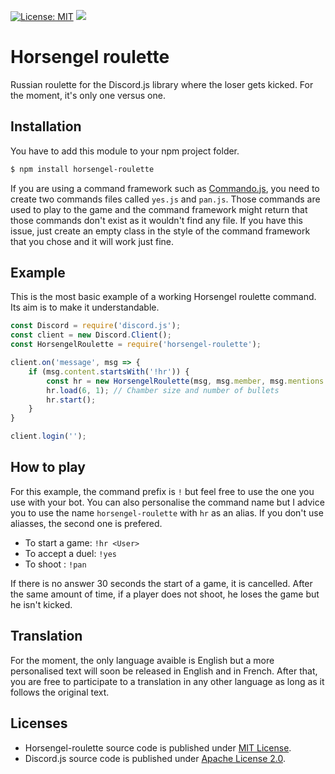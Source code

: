 [![License: MIT](https://img.shields.io/badge/License-MIT-yellow.svg)](https://opensource.org/licenses/MIT)
[![](https://img.shields.io/npm/v/horsengel-roulette.svg)](https://www.npmjs.com/package/horsengel-roulette)


# Horsengel roulette

Russian roulette for the Discord.js library where the loser gets kicked. For the moment, it's only one versus one.

## Installation

You have to add this module to your npm project folder.

```bash
$ npm install horsengel-roulette
```

If you are using a command framework such as [Commando.js](https://www.npmjs.com/package/discord.js-commando), you need to create two commands files called `yes.js` and `pan.js`. Those commands are used to play to the game and the command framework might return that those commands don't exist as it wouldn't find any file. If you have this issue, just create an empty class in the style of the command framework that you chose and it will work just fine.

## Example

This is the most basic example of a working Horsengel roulette command. Its aim is to make it understandable.

```js
const Discord = require('discord.js');
const client = new Discord.Client();
const HorsengelRoulette = require('horsengel-roulette');

client.on('message', msg => {
	if (msg.content.startsWith('!hr')) {
		const hr = new HorsengelRoulette(msg, msg.member, msg.mentions.members.first(), '!', 'fr');
		hr.load(6, 1); // Chamber size and number of bullets
		hr.start();
	}
}

client.login('');
```

## How to play

For this example, the command prefix is `!` but feel free to use the one you use with your bot. You can also personalise the command name but I advice you to use the name `horsengel-roulette` with `hr` as an alias. If you don't use aliasses, the second one is prefered.

- To start a game: `!hr <User>`
- To accept a duel: `!yes`
- To shoot : `!pan`

If there is no answer 30 seconds the start of a game, it is cancelled. After the same amount of time, if a player does not shoot, he loses the game but he isn't kicked.

## Translation

For the moment, the only language avaible is English but a more personalised text will soon be released in English and in French. After that, you are free to participate to a translation in any other language as long as it follows the original text.

## Licenses

- Horsengel-roulette source code is published under [MIT License](https://github.com/Helmasaur/ac-keijiban/blob/master/LICENSE).
- Discord.js source code is published under [Apache License 2.0](https://github.com/discordjs/discord.js/blob/master/LICENSE).